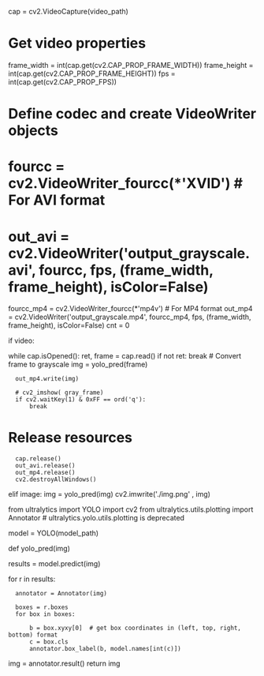 cap = cv2.VideoCapture(video_path)

# Get video properties
frame_width = int(cap.get(cv2.CAP_PROP_FRAME_WIDTH))
frame_height = int(cap.get(cv2.CAP_PROP_FRAME_HEIGHT))
fps = int(cap.get(cv2.CAP_PROP_FPS))

# Define codec and create VideoWriter objects
# fourcc = cv2.VideoWriter_fourcc(*'XVID')  # For AVI format
# out_avi = cv2.VideoWriter('output_grayscale.avi', fourcc, fps, (frame_width, frame_height), isColor=False)

fourcc_mp4 = cv2.VideoWriter_fourcc(*'mp4v')  # For MP4 format
out_mp4 = cv2.VideoWriter('output_grayscale.mp4', fourcc_mp4, fps, (frame_width, frame_height), isColor=False)
cnt = 0

if video:

  while cap.isOpened():
      ret, frame = cap.read()
      if not ret:
          break
      # Convert frame to grayscale
      img = yolo_pred(frame)

  
      out_mp4.write(img)

      # cv2_imshow( gray_frame)
      if cv2.waitKey(1) & 0xFF == ord('q'):
          break
  # Release resources
      cap.release()
      out_avi.release()
      out_mp4.release()
      cv2.destroyAllWindows()

elif image:
  img = yolo_pred(img)
  cv2.imwrite('./img.png' , img)








from ultralytics import YOLO
import cv2
from ultralytics.utils.plotting import Annotator  # ultralytics.yolo.utils.plotting is deprecated


model = YOLO(model_path)


def yolo_pred(img)


  results = model.predict(img)

  for r in results:

      annotator = Annotator(img)

      boxes = r.boxes
      for box in boxes:

          b = box.xyxy[0]  # get box coordinates in (left, top, right, bottom) format
          c = box.cls
          annotator.box_label(b, model.names[int(c)])

  img = annotator.result()
return img
